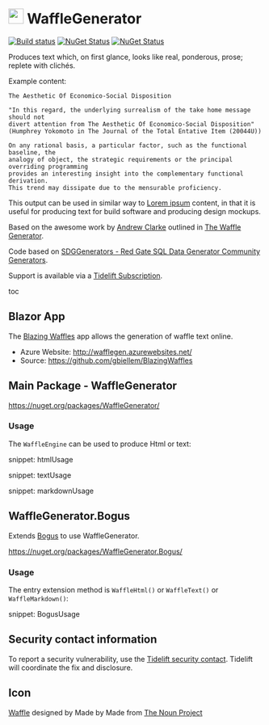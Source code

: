 # <img src="/src/icon.png" height="30px"> WaffleGenerator

[![Build status](https://ci.appveyor.com/api/projects/status/bv3erhc4d2pegpba/branch/master?svg=true)](https://ci.appveyor.com/project/SimonCropp/WaffleGenerator)
[![NuGet Status](https://img.shields.io/nuget/v/WaffleGenerator.svg?label=WaffleGenerator&cacheSeconds=86400)](https://www.nuget.org/packages/WaffleGenerator/)
[![NuGet Status](https://img.shields.io/nuget/v/WaffleGenerator.Bogus.svg?label=WaffleGenerator.Bogus&cacheSeconds=86400)](https://www.nuget.org/packages/WaffleGenerator.Bogus/)

Produces text which, on first glance, looks like real, ponderous, prose; replete with clichés.

Example content:

```
The Aesthetic Of Economico-Social Disposition

"In this regard, the underlying surrealism of the take home message should not 
divert attention from The Aesthetic Of Economico-Social Disposition"
(Humphrey Yokomoto in The Journal of the Total Entative Item (20044U))

On any rational basis, a particular factor, such as the functional baseline, the 
analogy of object, the strategic requirements or the principal overriding programming 
provides an interesting insight into the complementary functional derivation. 
This trend may dissipate due to the mensurable proficiency.
```

This output can be used in similar way to [Lorem ipsum](https://en.wikipedia.org/wiki/Lorem_ipsum) content, in that it is useful for producing text for build software and producing design mockups.

Based on the awesome work by [Andrew Clarke](https://www.red-gate.com/simple-talk/author/andrew-clarke/) outlined in [The Waffle Generator](https://www.red-gate.com/simple-talk/dotnet/net-tools/the-waffle-generator/).

Code based on [SDGGenerators - Red Gate SQL Data Generator Community Generators](https://archive.codeplex.com/?p=sdggenerators).

Support is available via a [Tidelift Subscription](https://tidelift.com/subscription/pkg/nuget-wafflegenerator?utm_source=nuget-wafflegenerator&utm_medium=referral&utm_campaign=enterprise).

toc


## Blazor App

The [Blazing Waffles](http://wafflegen.azurewebsites.net/) app allows the generation of waffle text online.

 * Azure Website: http://wafflegen.azurewebsites.net/
 * Source: https://github.com/gbiellem/BlazingWaffles


## Main Package - WaffleGenerator

https://nuget.org/packages/WaffleGenerator/


### Usage

The `WaffleEngine` can be used to produce Html or text:

snippet: htmlUsage

snippet: textUsage

snippet: markdownUsage


## WaffleGenerator.Bogus

Extends [Bogus](https://github.com/bchavez/Bogus) to use WaffleGenerator.

https://nuget.org/packages/WaffleGenerator.Bogus/


### Usage

The entry extension method is `WaffleHtml()` or `WaffleText()` or `WaffleMarkdown()`:

snippet: BogusUsage


## Security contact information

To report a security vulnerability, use the [Tidelift security contact](https://tidelift.com/security). Tidelift will coordinate the fix and disclosure.


## Icon

[Waffle](https://thenounproject.com/term/waffle/836862/) designed by Made by Made from [The Noun Project](https://thenounproject.com/)